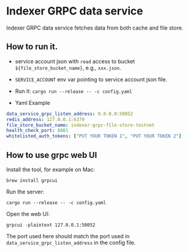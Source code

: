 # Indexer GRPC data service

Indexer GRPC data service fetches data from both cache and file store.

## How to run it.

* service account json with `read` access to bucket `${file_store_bucket_name}`, e.g., `xxx.json`.

* `SERVICE_ACCOUNT` env var pointing to service account json file.

* Run it:  `cargo run --release -- -c config.yaml`

* Yaml Example

```yaml
data_service_grpc_listen_address: 0.0.0.0:50052
redis_address: 127.0.0.1:6379
file_store_bucket_name: indexer-grpc-file-store-testnet
health_check_port: 8081
whitelisted_auth_tokens: ["PUT YOUR TOKEN 1", "PUT YOUR TOKEN 2"]
```

## How to use grpc web UI
Install the tool, for example on Mac:
```
brew install grpcui
```

Run the server:
```
cargo run --release -- -c config.yaml
```

Open the web UI:
```
grpcui -plaintext 127.0.0.1:50052
```

The port used here should match the port used in `data_service_grpc_listen_address` in the config file.
